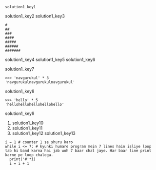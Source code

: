 ```ngMeta
solution1_key1
```

solution1_key2
solution1_key3


```
#
##
###
####
#####
######
#######
```
solution1_key4
solution1_key5
solution1_key6


solution1_key7


```
>>> 'navgurukul' * 3
'navgurukulnavgurukulnavgurukul'
```
solution1_key8


```
>>> 'hello' * 5
'hellohellohellohellohello'
```
solution1_key9


1. solution1_key10
2. solution1_key11
3. solution1_key12
solution1_key13


```
i = 1 # counter 1 se shuru karo
while i <= 7: # kyunki humare program mein 7 lines hain isliye loop tab hi band karna hai jab woh 7 baar chal jaye. Har baar line print karne pe loop chalega.
  print('#'*i)
  i = i + 1
```
